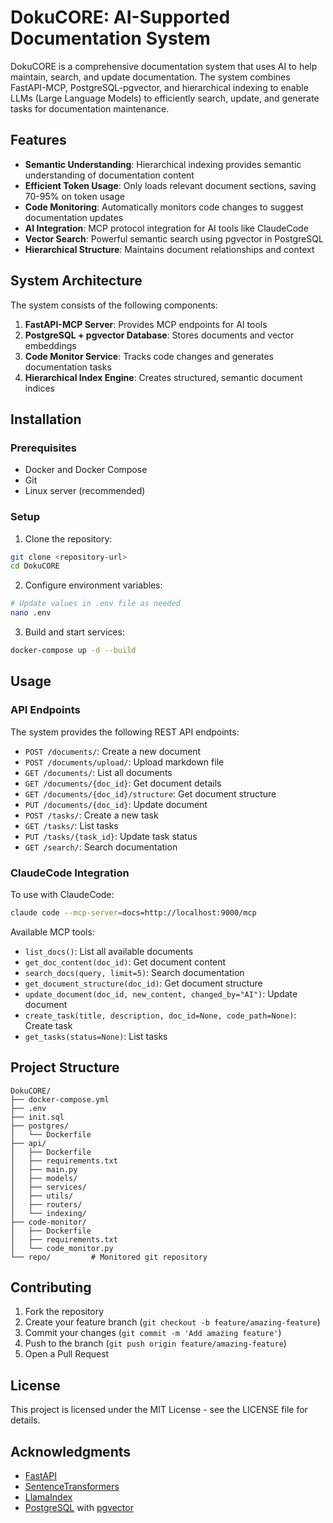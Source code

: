 # DokuCORE: AI-Supported Documentation System

DokuCORE is a comprehensive documentation system that uses AI to help maintain, search, and update documentation. The system combines FastAPI-MCP, PostgreSQL-pgvector, and hierarchical indexing to enable LLMs (Large Language Models) to efficiently search, update, and generate tasks for documentation maintenance.

## Features

- **Semantic Understanding**: Hierarchical indexing provides semantic understanding of documentation content
- **Efficient Token Usage**: Only loads relevant document sections, saving 70-95% on token usage
- **Code Monitoring**: Automatically monitors code changes to suggest documentation updates
- **AI Integration**: MCP protocol integration for AI tools like ClaudeCode
- **Vector Search**: Powerful semantic search using pgvector in PostgreSQL
- **Hierarchical Structure**: Maintains document relationships and context

## System Architecture

The system consists of the following components:

1. **FastAPI-MCP Server**: Provides MCP endpoints for AI tools
2. **PostgreSQL + pgvector Database**: Stores documents and vector embeddings
3. **Code Monitor Service**: Tracks code changes and generates documentation tasks
4. **Hierarchical Index Engine**: Creates structured, semantic document indices

## Installation

### Prerequisites

- Docker and Docker Compose
- Git
- Linux server (recommended)

### Setup

1. Clone the repository:
```bash
git clone <repository-url>
cd DokuCORE
```

2. Configure environment variables:
```bash
# Update values in .env file as needed
nano .env
```

3. Build and start services:
```bash
docker-compose up -d --build
```

## Usage

### API Endpoints

The system provides the following REST API endpoints:

- `POST /documents/`: Create a new document
- `POST /documents/upload/`: Upload markdown file
- `GET /documents/`: List all documents
- `GET /documents/{doc_id}`: Get document details
- `GET /documents/{doc_id}/structure`: Get document structure
- `PUT /documents/{doc_id}`: Update document
- `POST /tasks/`: Create a new task
- `GET /tasks/`: List tasks
- `PUT /tasks/{task_id}`: Update task status
- `GET /search/`: Search documentation

### ClaudeCode Integration

To use with ClaudeCode:

```bash
claude code --mcp-server=docs=http://localhost:9000/mcp
```

Available MCP tools:

- `list_docs()`: List all available documents
- `get_doc_content(doc_id)`: Get document content
- `search_docs(query, limit=5)`: Search documentation
- `get_document_structure(doc_id)`: Get document structure
- `update_document(doc_id, new_content, changed_by="AI")`: Update document
- `create_task(title, description, doc_id=None, code_path=None)`: Create task
- `get_tasks(status=None)`: List tasks

## Project Structure

```
DokuCORE/
├── docker-compose.yml
├── .env
├── init.sql
├── postgres/
│   └── Dockerfile
├── api/
│   ├── Dockerfile
│   ├── requirements.txt
│   ├── main.py
│   ├── models/
│   ├── services/
│   ├── utils/
│   ├── routers/
│   └── indexing/
├── code-monitor/
│   ├── Dockerfile
│   ├── requirements.txt
│   └── code_monitor.py
└── repo/         # Monitored git repository
```

## Contributing

1. Fork the repository
2. Create your feature branch (`git checkout -b feature/amazing-feature`)
3. Commit your changes (`git commit -m 'Add amazing feature'`)
4. Push to the branch (`git push origin feature/amazing-feature`)
5. Open a Pull Request

## License

This project is licensed under the MIT License - see the LICENSE file for details.

## Acknowledgments

- [FastAPI](https://fastapi.tiangolo.com/)
- [SentenceTransformers](https://www.sbert.net/)
- [LlamaIndex](https://www.llamaindex.ai/)
- [PostgreSQL](https://www.postgresql.org/) with [pgvector](https://github.com/pgvector/pgvector)